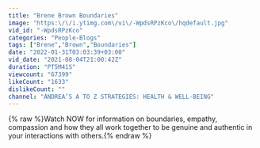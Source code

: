 ```yaml
---
title: "Brene Brown Boundaries"
image: "https:\/\/i.ytimg.com\/vi\/-WpdsRPzKco\/hqdefault.jpg"
vid_id: "-WpdsRPzKco"
categories: "People-Blogs"
tags: ["Brene","Brown","Boundaries"]
date: "2022-01-31T03:03:39+03:00"
vid_date: "2021-08-04T21:00:42Z"
duration: "PT5M41S"
viewcount: "67399"
likeCount: "1633"
dislikeCount: ""
channel: "ANDREA’S A TO Z STRATEGIES: HEALTH & WELL-BEING"
---
```

{% raw %}Watch NOW for information on boundaries, empathy, compassion and how they all work together to be genuine and authentic in your interactions with others.{% endraw %}
